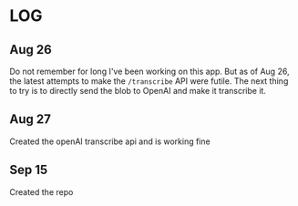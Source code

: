 # LOG

## Aug 26
Do not remember for long I've been working on this app.
But as of Aug 26, the latest attempts to make the `/transcribe` API were futile.
The next thing to try is to directly send the blob to OpenAI and make it transcribe it.

## Aug 27
Created the openAI transcribe api and is working fine 

## Sep 15
Created the repo